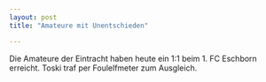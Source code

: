 ```yaml
---
layout: post
title: "Amateure mit Unentschieden"

---
```


Die Amateure der Eintracht haben heute ein 1:1 beim 1. FC Eschborn erreicht. Toski traf per Foulelfmeter zum Ausgleich.


